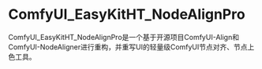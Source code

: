 # ComfyUI_EasyKitHT_NodeAlignPro
ComfyUI_EasyKitHT_NodeAlignPro是一个基于开源项目ComfyUI-Align和ComfyUI-NodeAligner进行重构，并重写UI的轻量级ComfyUI节点对齐、节点上色工具。
